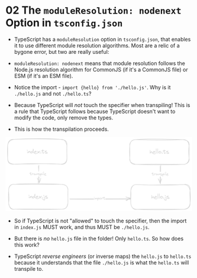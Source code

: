 # 02 The `moduleResolution: nodenext` Option in `tsconfig.json`

- TypeScript has a `moduleResolution` option in `tsconfig.json`, that enables it to use different module resolution
  algorithms. Most are a relic of a bygone error, but two are really useful:

- `moduleResolution: nodenext` means that module resolution follows the Node.js resolution algorithm for CommonJS
  (if it's a CommonJS file) or ESM (if it's an ESM file).

- Notice the import - `import {hello} from './hello.js'`. Why is it `./hello.js` and not `./hello.ts`?

- Because TypeScript will _not_ touch the specifier when transpiling! This is a rule that TypeScript follows
  because TypeScript doesn't want to modify the code, only remove the types.

- This is how the transpilation proceeds.

![](images/import-transpile.png)

- So if TypeScript is not "allowed" to touch the specifier,
  then the import in `index.js` MUST work, and thus MUST be `./hello.js`.

- But there is _no_ `hello.js` file in the folder! Only `hello.ts`.
  So how does this work?

- TypeScript _reverse engineers_ (or inverse maps) the `hello.js` to `hello.ts`
  because it understands that the file `./hello.js` is what the `hello.ts` will
  transpile to.
